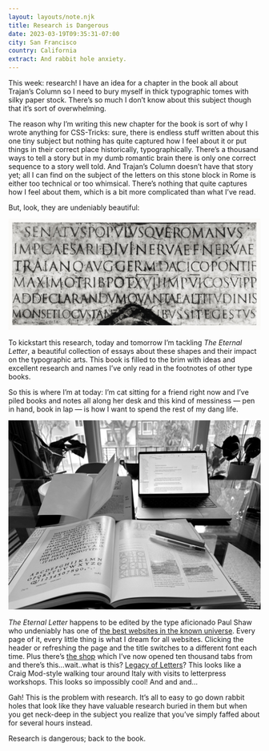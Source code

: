 ```yaml
---
layout: layouts/note.njk
title: Research is Dangerous
date: 2023-03-19T09:35:31-07:00
city: San Francisco
country: California
extract: And rabbit hole anxiety.
---
```


This week: research! I have an idea for a chapter in the book all about Trajan’s Column so I need to bury myself in thick typographic tomes with silky paper stock. There’s so much I don’t know about this subject though that it’s sort of overwhelming.

The reason why I’m writing this new chapter for the book is sort of why I wrote anything for CSS-Tricks: sure, there is endless stuff written about this one tiny subject but nothing has quite captured how I feel about it or put things in their correct place historically, typographically. There’s a thousand ways to tell a story but in my dumb romantic brain there is only one correct sequence to a story well told. And Trajan’s Column doesn’t have that story yet; all I can find on the subject of the letters on this stone block in Rome is either too technical or too whimsical. There’s nothing that quite captures how I feel about them, which is a bit more complicated than what I’ve read.

But, look, they are undeniably beautiful:

![A photograph of the letters on Trajan’s Column](images/trajan-column.jpg)

To kickstart this research, today and tomorrow I’m tackling _The Eternal Letter_, a beautiful collection of essays about these shapes and their impact on the typographic arts. This book is filled to the brim with ideas and excellent research and names I’ve only read in the footnotes of other type books.

So this is where I’m at today: I’m cat sitting for a friend right now and I’ve piled books and notes all along her desk and this kind of messiness — pen in hand, book in lap — is how I want to spend the rest of my dang life.

![A photograph of my desk with books open and notes scribbled in the margins](images/research.jpg)

_The Eternal Letter_ happens to be edited by the type aficionado Paul Shaw who undeniably has one of [the best websites in the known universe](https://www.paulshawletterdesign.com/). Every page of it, every little thing is what I dream for all websites. Clicking the header or refreshing the page and the title switches to a different font each time. Plus there’s [the shop](https://www.paulshawletterdesign.com/category/writings/shop/) which I’ve now opened ten thousand tabs from and there’s this...wait..what is this? [Legacy of Letters](https://www.paulshawletterdesign.com/2022/11/announcing-legacy-of-letters-2023-letterpress-in-italy/)? This looks like a Craig Mod-style walking tour around Italy with visits to letterpress workshops. This looks so impossibly cool! And and and...

Gah! This is the problem with research. It’s all to easy to go down rabbit holes that look like they have valuable research buried in them but when you get neck-deep in the subject you realize that you’ve simply faffed about for several hours instead.

Research is dangerous; back to the book.

